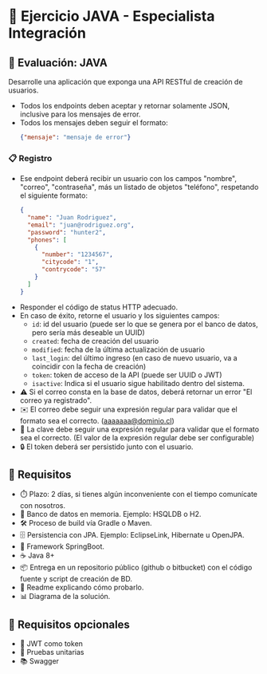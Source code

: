 # 🚀 Ejercicio JAVA - Especialista Integración

## 📝 Evaluación: JAVA

Desarrolle una aplicación que exponga una API RESTful de creación de usuarios.

- Todos los endpoints deben aceptar y retornar solamente JSON, inclusive para los mensajes de error.
- Todos los mensajes deben seguir el formato:
  ```json
  {"mensaje": "mensaje de error"}
  ```

### 📋 Registro

- Ese endpoint deberá recibir un usuario con los campos "nombre", "correo", "contraseña", más un listado de objetos "teléfono", respetando el siguiente formato:
  ```json
  {
    "name": "Juan Rodriguez",
    "email": "juan@rodriguez.org",
    "password": "hunter2",
    "phones": [
      {
        "number": "1234567",
        "citycode": "1",
        "contrycode": "57"
      }
    ]
  }
  ```
- Responder el código de status HTTP adecuado.
- En caso de éxito, retorne el usuario y los siguientes campos:
  - `id`: id del usuario (puede ser lo que se genera por el banco de datos, pero sería más deseable un UUID)
  - `created`: fecha de creación del usuario
  - `modified`: fecha de la última actualización de usuario
  - `last_login`: del último ingreso (en caso de nuevo usuario, va a coincidir con la fecha de creación)
  - `token`: token de acceso de la API (puede ser UUID o JWT)
  - `isactive`: Indica si el usuario sigue habilitado dentro del sistema.
- ⚠️ Si el correo consta en la base de datos, deberá retornar un error "El correo ya registrado".
- ✉️ El correo debe seguir una expresión regular para validar que el formato sea el correcto. (aaaaaaa@dominio.cl)
- 🔑 La clave debe seguir una expresión regular para validar que el formato sea el correcto. (El valor de la expresión regular debe ser configurable)
- 🔒 El token deberá ser persistido junto con el usuario.

## 📌 Requisitos

- ⏱️ Plazo: 2 días, si tienes algún inconveniente con el tiempo comunícate con nosotros.
- 💾 Banco de datos en memoria. Ejemplo: HSQLDB o H2.
- 🛠️ Proceso de build vía Gradle o Maven.
- 🗄️ Persistencia con JPA. Ejemplo: EclipseLink, Hibernate u OpenJPA.
- 🌱 Framework SpringBoot.
- ☕ Java 8+
- 📦 Entrega en un repositorio público (github o bitbucket) con el código fuente y script de creación de BD.
- 📖 Readme explicando cómo probarlo.
- 📊 Diagrama de la solución.

## 🌟 Requisitos opcionales

- 🔐 JWT como token
- 🧪 Pruebas unitarias
- 📚 Swagger